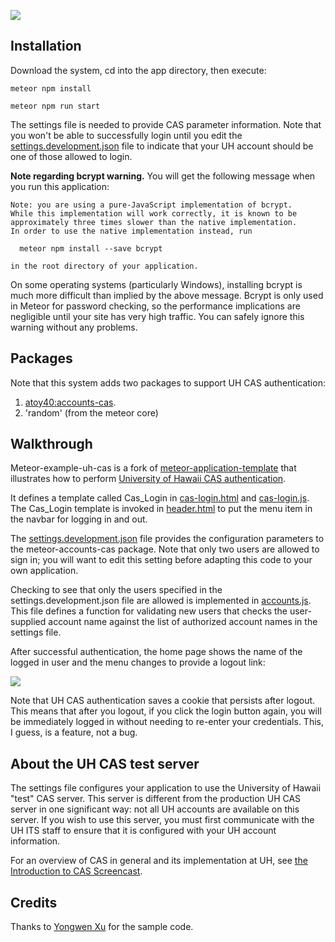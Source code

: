 ![](https://raw.githubusercontent.com/ics-software-engineering/meteor-example-uh-cas/master/doc/home-login.png)

## Installation

Download the system, cd into the app directory, then execute:

```
meteor npm install
```

```
meteor npm run start
```

The settings file is needed to provide CAS parameter information. Note that you won't be able to successfully login until you edit the [settings.development.json](https://github.com/ics-software-engineering/meteor-example-uh-cas/blob/master/config/settings.development.json) file to indicate that your UH account should be one of those allowed to login.

**Note regarding bcrypt warning.** You will get the following message when you run this application:

```
Note: you are using a pure-JavaScript implementation of bcrypt.
While this implementation will work correctly, it is known to be
approximately three times slower than the native implementation.
In order to use the native implementation instead, run

  meteor npm install --save bcrypt

in the root directory of your application.
```

On some operating systems (particularly Windows), installing bcrypt is much more difficult than implied by the above message. Bcrypt is only used in Meteor for password checking, so the performance implications are negligible until your site has very high traffic. You can safely ignore this warning without any problems.

## Packages

Note that this system adds two packages to support UH CAS authentication:
 
  1. [atoy40:accounts-cas](https://atmospherejs.com/atoy40/accounts-cas). 
  2. 'random' (from the meteor core)

## Walkthrough

Meteor-example-uh-cas is a fork of [meteor-application-template](http://ics-software-engineering.github.io/meteor-application-template/) that illustrates how to perform [University of Hawaii CAS authentication](https://www.hawaii.edu/bwiki/display/UHIAM/UH+Web+Login+Service+-+CAS+v3).

It defines a template called Cas_Login in [cas-login.html](https://github.com/ics-software-engineering/meteor-example-uh-cas/blob/master/app/imports/ui/layouts/cas-login.html) and [cas-login.js](https://github.com/ics-software-engineering/meteor-example-uh-cas/blob/master/app/imports/ui/layouts/cas-login.js).  
The Cas_Login template is invoked in  [header.html](https://github.com/ics-software-engineering/meteor-example-uh-cas/blob/master/app/imports/ui/layouts/header.html) to put the menu item in the navbar for logging in and out.

The [settings.development.json](https://github.com/ics-software-engineering/meteor-example-uh-cas/blob/master/config/settings.development.json) file provides the configuration parameters to the meteor-accounts-cas package. Note that only two users are allowed to sign in; you will want to edit this setting before adapting this code to your own application. 

Checking to see that only the users specified in the settings.development.json file are allowed is implemented in [accounts.js](https://github.com/ics-software-engineering/meteor-example-uh-cas/blob/master/app/imports/startup/server/accounts.js). This file defines a function for validating new users that checks the user-supplied account name against the list of authorized account names in the settings file.

After successful authentication, the home page shows the name of the logged in user and the menu changes to provide a logout link:

![](https://raw.githubusercontent.com/ics-software-engineering/meteor-example-uh-cas/master/doc/home-logout.png)

Note that UH CAS authentication saves a cookie that persists after logout. This means that after you logout, if you click the login button again, you will be immediately logged in without needing to re-enter your credentials. This, I guess, is a feature, not a bug.

## About the UH CAS test server

The settings file configures your application to use the University of Hawaii "test" CAS server.  This server is different from the production UH CAS server in one significant way: not all UH accounts are available on this server. If you wish to use this server, you must first communicate with the UH ITS staff to ensure that it is configured with your UH account information. 

For an overview of CAS in general and its implementation at UH, see [the Introduction to CAS Screencast](https://www.youtube.com/watch?v=M1NgsJ-NjDI).

## Credits

Thanks to [Yongwen Xu](https://github.com/yongwen) for the sample code.


